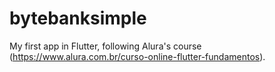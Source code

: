 # bytebanksimple

My first app in Flutter, following Alura's course (https://www.alura.com.br/curso-online-flutter-fundamentos).
